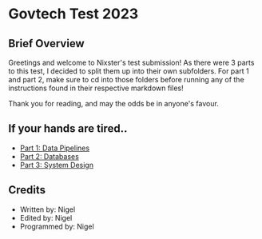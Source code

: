 # Govtech Test 2023

## Brief Overview
Greetings and welcome to Nixster's test submission! As there were 3 parts to this test, I decided to split them up into their own subfolders. For part 1 and part 2, make sure to cd into those folders before running any of the instructions found in their respective markdown files!

Thank you for reading, and may the odds be in anyone's favour.


## If your hands are tired..
- [Part 1: Data Pipelines](./part-1-data-pipelines)
- [Part 2: Databases](./part-2-databases)
- [Part 3: System Design](./part-3-system-design)


## Credits
- Written by: Nigel
- Edited by: Nigel
- Programmed by: Nigel
